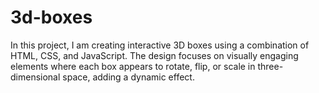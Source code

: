# 3d-boxes
In this project, I am creating interactive 3D boxes using a combination of HTML, CSS, and JavaScript. The design focuses on visually engaging elements where each box appears to rotate, flip, or scale in three-dimensional space, adding a dynamic effect.
